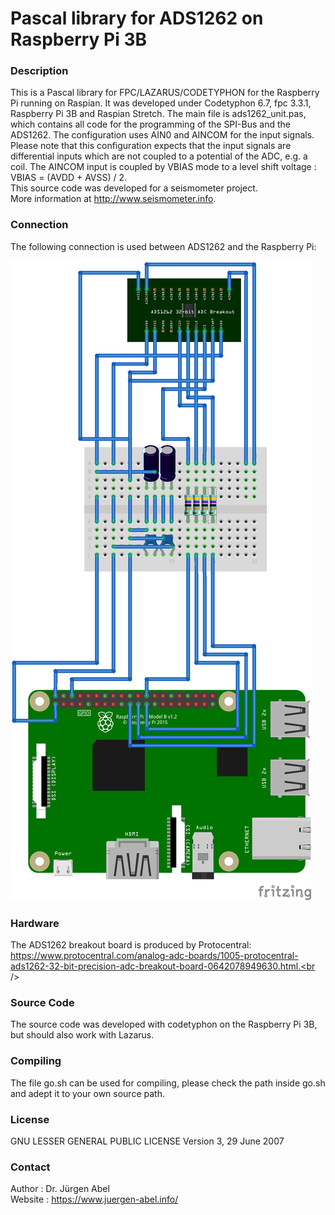 # Pascal library for ADS1262 on Raspberry Pi 3B

### Description
This is a Pascal library for FPC/LAZARUS/CODETYPHON for the Raspberry Pi running on Raspian.
It was developed under Codetyphon 6.7, fpc 3.3.1, Raspberry Pi 3B and Raspian Stretch.
The main file is ads1262_unit.pas, which contains all code for the programming of the SPI-Bus and the ADS1262.
The configuration uses AIN0 and AINCOM for the input signals. Please note that this configuration expects that the input signals are differential inputs which are not coupled to a potential of the ADC, e.g. a coil.
The AINCOM input is coupled by VBIAS mode to a level shift voltage : VBIAS = (AVDD + AVSS) / 2.<br />
This source code was developed for a seismometer project.<br />
More information at http://www.seismometer.info.

### Connection
The following connection is used between ADS1262 and the Raspberry Pi:

![images/raspberry_ads1262_library_steckplatine_transparent.png](images/raspberry_ads1262_library_steckplatine_transparent.png)<br>

### Hardware
The ADS1262 breakout board is produced by Protocentral: https://www.protocentral.com/analog-adc-boards/1005-protocentral-ads1262-32-bit-precision-adc-breakout-board-0642078949630.html.<br />

### Source Code
The source code was developed with codetyphon on the Raspberry Pi 3B, but should also work with Lazarus.

### Compiling
The file go.sh can be used for compiling, please check the path inside go.sh and adept it to your own source path.

### License
GNU LESSER GENERAL PUBLIC LICENSE Version 3, 29 June 2007

### Contact
Author  : Dr. Jürgen Abel<br />
Website : https://www.juergen-abel.info/<br />
